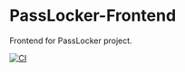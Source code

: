 # PassLocker-Frontend

Frontend for PassLocker project.

[![CI](https://github.com/TheDim0n/PassLocker-Frontend/actions/workflows/ci_cd.yml/badge.svg)](https://github.com/TheDim0n/PassLocker-Frontend/actions/workflows/ci_cd.yml)
